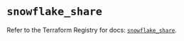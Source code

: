 # `snowflake_share`

Refer to the Terraform Registry for docs: [`snowflake_share`](https://registry.terraform.io/providers/snowflakedb/snowflake/2.3.0/docs/resources/share).
